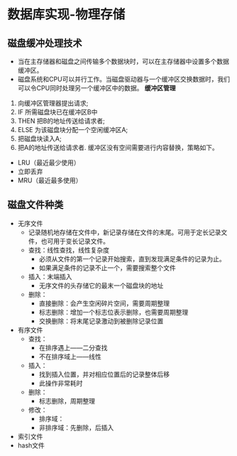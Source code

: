 # 数据库实现-物理存储

## 磁盘缓冲处理技术
- 当在主存储器和磁盘之间传输多个数据块时，可以在主存储器中设置多个数据缓冲区。
- 磁盘系统和CPU可以并行工作。当磁盘驱动器与一个缓冲区交换数据时，我们可以令CPU同时处理另一个缓冲区中的数据。
**缓冲区管理**
1. 向缓冲区管理器提出请求;
2. IF 所需磁盘块已在缓冲区B中
3.  THEN 把B的地址传送给请求者;
4.   ELSE 为该磁盘块分配一个空闲缓冲区A;
5.    把磁盘块读入A;
6.    把A的地址传送给请求者.
缓冲区没有空间需要进行内容替换，策略如下。
- LRU（最近最少使用）
- 立即丢弃
- MRU（最近最多使用）

## 磁盘文件种类

- 无序文件
  - 记录随机地存储在文件中，新记录存储在文件的末尾。可用于定长记录文件，也可用于变长记录文件。
  - 查找：线性查找，线性复杂度
    - 必须从文件的第一个记录开始搜索，直到发现满足条件的记录为止。
    - 如果满足条件的记录不止一个，需要搜索整个文件
  - 插入：末端插入
    - 无序文件的头存储它的最末一个磁盘块的地址
  - 删除：
    - 直接删除：会产生空闲碎片空间，需要周期整理
    - 标志删除：增加一个标志位表示删除，也需要周期整理
    - 交换删除：将末尾记录激动到被删除记录位置
- 有序文件
  - 查找：
    - 在排序遇上——二分查找
    - 不在排序域上——线性
  - 插入：
    - 找到插入位置，并对相应位置后的记录整体后移
    - 此操作非常耗时
  - 删除：
    - 标志删除，周期整理
  - 修改：
    - 排序域：
    - 非排序域：先删除，后插入
- 索引文件
- hash文件

